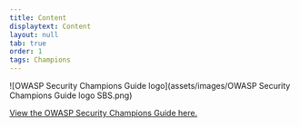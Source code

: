 ```yaml
---
title: Content
displaytext: Content
layout: null
tab: true
order: 1
tags: Champions
---
```

![OWASP Security Champions Guide logo](assets/images/OWASP Security Champions Guide logo SBS.png)

[View the OWASP Security Champions Guide here.](https://securitychampions.owasp.org/)